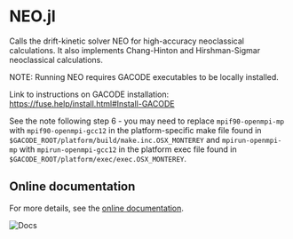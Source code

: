 # NEO.jl

Calls the drift-kinetic solver NEO for high-accuracy neoclassical calculations.
It also implements Chang-Hinton and Hirshman-Sigmar neoclassical calculations.

NOTE: Running NEO requires GACODE executables to be locally installed. 

Link to instructions on GACODE installation: https://fuse.help/install.html#Install-GACODE

See the note following step 6 - you may need to replace `mpif90-openmpi-mp` with `mpif90-openmpi-gcc12`
in the platform-specific make file found in `$GACODE_ROOT/platform/build/make.inc.OSX_MONTEREY` and
`mpirun-openmpi-mp` with `mpirun-openmpi-gcc12` in the platform exec file found in
`$GACODE_ROOT/platform/exec/exec.OSX_MONTEREY`.

## Online documentation
For more details, see the [online documentation](https://projecttorreypines.github.io/NEO.jl/dev).

![Docs](https://github.com/ProjectTorreyPines/NEO.jl/actions/workflows/make_docs.yml/badge.svg)
